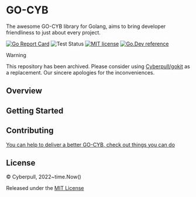 # GO-CYB

The awesome GO-CYB library for Golang, aims to bring developer friendliness to just about every project.

[![Go Report Card](https://goreportcard.com/badge/cyberpull.com/go-cyb)](https://goreportcard.com/report/cyberpull.com/go-cyb)
![Test Status](https://github.com/Cyberpull/go-cyb/actions/workflows/tests.yml/badge.svg)
[![MIT license](https://img.shields.io/badge/license-MIT-brightgreen.svg)](https://opensource.org/licenses/MIT)
[![Go.Dev reference](https://img.shields.io/badge/go.dev-reference-blue?logo=go&logoColor=white)](https://pkg.go.dev/cyberpull.com/go-cyb?tab=doc)

> [!WARNING]
> This repository has been archived. Please consider using [Cyberpull/gokit](https://github.com/Cyberpull/gokit) as a replacement. Our sincere apologies for the inconveniences.


## Overview

## Getting Started

## Contributing

[You can help to deliver a better GO-CYB, check out things you can do](https://opensource.cyberpull.com)

## License

&copy; Cyberpull, 2022~time.Now()

Released under the [MIT License](https://github.com/Cyberpull/go-cyb/blob/master/LICENSE)
